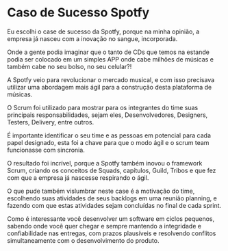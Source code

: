 # Caso de Sucesso Spotfy 

Eu escolhi o case de sucesso da Spotfy, porque na minha opinião, a empresa já nasceu com a inovação no sangue, incorporada. 

Onde a gente podia imaginar que o tanto de CDs que temos na estande podia ser colocado em um simples APP onde cabe milhões de músicas e também cabe no seu bolso, no seu celular?!

A Spotfy veio para revolucionar o mercado musical, e com isso precisava utilizar uma abordagem mais ágil para a construção desta plataforma de músicas.

O Scrum foi utilizado para mostrar para os integrantes do time suas principais responsabilidades, sejam eles, Desenvolvedores, Designers, Testers, Delivery, entre outros. 

É importante identificar o seu time e as pessoas em potencial para cada papel designado, esta foi a chave para que o modo ágil e o scrum team funcionasse com sincronia.

O resultado foi incrível, porque a Spotfy também inovou o framework Scrum, criando os conceitos de Squads, capítulos, Guild, Tribos e que fez com que a empresa já nascesse respirando o ágil. 

O que pude também vislumbrar neste case é a motivação do time, escolhendo suas atividades de seus backlogs em uma reunião planning, e fazendo com que estas atividades sejam concluídas no final de cada sprint. 

Como é interessante você desenvolver um software em ciclos pequenos, sabendo onde você quer chegar e sempre mantendo a integridade e confiabilidade nas entregas, com prazos plausíveis e resolvendo conflitos simultaneamente com o desenvolvimento do produto.
